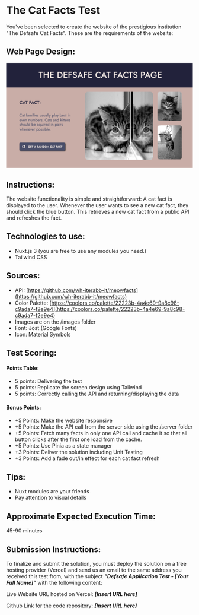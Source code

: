 # The Cat Facts Test

You've been selected to create the website of the prestigious institution "The Defsafe Cat Facts". These are the requirements of the website:

## Web Page Design:

![Image](design.png)

## Instructions:

The website functionality is simple and straightforward: A cat fact is displayed to the user. Whenever the user wants to see a new cat fact, they should click the blue button. This retrieves a new cat fact from a public API and refreshes the fact.

## Technologies to use:

- Nuxt.js 3 (you are free to use any modules you need.)
- Tailwind CSS

## Sources:

- API: [https://github.com/wh-iterabb-it/meowfacts](https://github.com/wh-iterabb-it/meowfacts)
- Color Palette: [https://coolors.co/palette/22223b-4a4e69-9a8c98-c9ada7-f2e9e4](https://coolors.co/palette/22223b-4a4e69-9a8c98-c9ada7-f2e9e4)
- Images are on the /images folder
- Font: Jost (Google Fonts)
- Icon: Material Symbols

## Test Scoring:

#### Points Table:

- 5 points: Delivering the test
- 5 points: Replicate the screen design using Tailwind
- 5 points: Correctly calling the API and returning/displaying the data

#### Bonus Points:

- +5 Points: Make the website responsive
- +5 Points: Make the API call from the server side using the /server folder
- +5 Points: Fetch many facts in only one API call and cache it so that all button clicks after the first one load from the cache.
- +5 Points: Use Pinia as a state manager
- +3 Points: Deliver the solution including Unit Testing
- +3 Points: Add a fade out/in effect for each cat fact refresh

## Tips:

- Nuxt modules are your friends
- Pay attention to visual details

## Approximate Expected Execution Time:

45-90 minutes

## Submission Instructions:

To finalize and submit the solution, you must deploy the solution on a free hosting provider (Vercel) and send us an email to the same address you received this test from, with the subject **_"Defsafe Application Test - [Your Full Name]"_** with the following content:

Live Website URL hosted on Vercel: **_[Insert URL here]_**

Github Link for the code repository: **_[Insert URL here]_**
